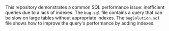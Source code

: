 This repository demonstrates a common SQL performance issue: inefficient queries due to a lack of indexes.  The `bug.sql` file contains a query that can be slow on large tables without appropriate indexes. The `bugSolution.sql` file shows how to improve the query's performance by adding indexes.